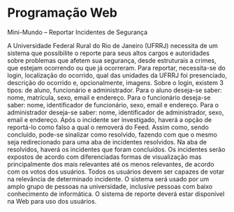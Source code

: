 # Programação Web

Mini-Mundo – Reportar Incidentes de Segurança 
 
  A Universidade Federal Rural do Rio de Janeiro (UFRRJ) necessita de um sistema que possibilite o reporte para seus altos cargos e autoridades sobre problemas que afetem sua segurança, desde estruturais a crimes, que estejam ocorrendo ou que já ocorreram. 
  Para reportar, necessita-se do login, localização do ocorrido, qual das unidades da UFRRJ foi presenciado, descrição do ocorrido e, opcionalmente, imagens.
  Sobre o login, existem 3 tipos: de aluno, funcionário e administrador. Para o aluno deseja-se saber: nome, matrícula, sexo, email e endereço. Para o funcionário deseja-se saber: nome, identificador de funcionário, sexo, email e endereço. Para o administrador deseja-se saber: nome, identificador de administrador, sexo, email e endereço.
  Após o incidente ser investigado, haverá a opção de reportá-lo como falso a qual o removerá do Feed. Assim como, sendo concluído, pode-se sinalizar como resolvido, fazendo com que o mesmo seja redirecionado para uma aba de incidentes resolvidos. Na aba de resolvidos, haverá os incidentes que foram concluídos. 
  Os incidentes serão expostos de acordo com diferenciadas formas de visualização mas principalmente dos mais relevantes até os menos relevantes, de acordo com os votos dos usuários. Todos os usuários devem ser capazes de votar na relevância de determinado incidente.
  O sistema será usado por um amplo grupo de pessoas na universidade, inclusive pessoas com baixo conhecimento de informática. 
  O sistema de reporte deverá estar disponível na Web para uso dos usuários.
